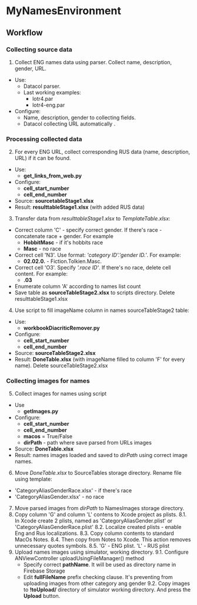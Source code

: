 # MyNamesEnvironment

## Workflow

### Collecting source data
1. Collect ENG names data using parser. Collect name, description, gender, URL.
- Use:
  - Datacol parser.
  - Last working examples:
    * lotr4.par
    * lotr4-eng.par
- Configure:
  - Name, description, gender to collecting fields.
  - Datacol collecting URL automatically .

### Processing collected data
2. For every ENG URL, collect corresponding RUS data (name, description, URL) if it can be found.
- Use:
  - **get_links_from_web.py**
- Configure:
  - **cell_start_number**
  - **cell_end_number**
- Source: **sourcetableStage1.xlsx**
- Result: **resulttableStage1.xlsx** (with added RUS data)

3. Transfer data from *resulttableStage1.xlsx* to *TemplateTable.xlsx*:
- Correct column 'C' - specify correct gender. If there's race - concatenate race + gender. For example
  - **HobbitMasc** - if it's hobbits race
  - **Masc** - no race
- Correct cell 'N3'. Use format: *'category ID'.'gender ID.'*. For example:
  - **02.02.0.** - Fiction.Tolkien.Masc.
- Correct cell 'O3'. Specify *'.race ID'*. If there's no race, delete cell content. For example:
  - **.03**
 - Enumerate column 'A' according to names list count
 - Save table as **sourceTableStage2.xlsx** to scripts directory. Delete resulttableStage1.xlsx

 4. Use script to fill imageName column in names sourceTableStage2 table:
 - Use:
   - **workbookDiacriticRemover.py**
 - Configure:
   - **cell_start_number**
   - **cell_end_number**
- Source: **sourceTableStage2.xlsx**
- Result: **DoneTable.xlsx** (with imageName filled to column 'F' for every name). Delete sourceTableStage2.xlsx

### Collecting images for names
5. Collect images for names using script
- Use
  - **getImages.py**
- Configure:
  - **cell_start_number**
  - **cell_end_number**
  - **macos** = True/False
  - **dirPath** - path where save parsed from URLs images
- Source: **DoneTable.xlsx**
- Result: names images loaded and saved to *dirPath* using correct image names.
6. Move *DoneTable.xlsx* to SourceTables storage directory. Rename file using template:
- 'CategoryAliasGenderRace.xlsx' - if there's race
- 'CategoryAliasGender.xlsx' - no race
7. Move parsed images from *dirPath* to NamesImages storage directory.
8. Copy column 'G' and column 'L' contens to Xcode project as plists.
  8.1. In Xcode create 2 plists, named as 'CategoryAliasGender.plist' or 'CategoryAliasGenderRace.plist'
  8.2. Localize created plists - enable Eng and Rus localizations.
  8.3. Copy column contents to standard MacOs Notes.
  8.4. Then copy from Notes to Xcode. This action removes unnecessary quotes symbols.
  8.5. 'G' - ENG plist. 'L' - RUS plist
9. Upload names images using simulator, working directory.
  9.1. Configure ANViewController uploadUsingFileManager() method
    - Specify correct **pathName**. It will be used as directory name in Firebase Storage
    - Edit **fullFileName** prefix checking clause. It's preventing from uploading images from other category ang gender
  9.2. Copy images to **!toUpload/** directory of simulator working directory. And press the **Upload** button.
